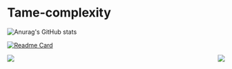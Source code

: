 # Tame-complexity
![Anurag's GitHub stats](https://github-readme-stats.vercel.app/api?username=Tame-complexity&show_icons=true&theme=onedark&icon_color=#924cf5)


[![Readme Card](https://github-readme-stats.vercel.app/api/pin/?username=Tame-complexity&repo=Android-Studio-Graduation-Project)](https://github.com/anuraghazra/github-readme-stats)






<a href="https://github.com/anuraghazra/github-readme-stats">
  <img align="left" src="https://github-readme-stats.vercel.app/api/pin/?username=anuraghazra&repo=github-readme-stats" />
</a>
<a href="https://github.com/anuraghazra/convoychat">
  <img align="right" src="https://github-readme-stats.vercel.app/api/pin/?username=anuraghazra&repo=convoychat" />
</a>
